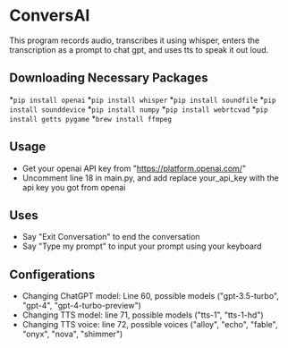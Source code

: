 # ConversAI
This program records audio, transcribes it using whisper, enters the transcription as a prompt to chat gpt, and uses tts to speak it out loud. 

## Downloading Necessary Packages
*```pip install openai```
*```pip install whisper```
*```pip install soundfile```
*```pip install sounddevice```
*```pip install numpy```
*```pip install webrtcvad```
*```pip install getts pygame```
*```brew install ffmpeg```

## Usage
* Get your openai API key from "https://platform.openai.com/"
* Uncomment line 18 in main.py, and add replace your_api_key with the api key you got from openai

## Uses
* Say "Exit Conversation" to end the conversation
* Say "Type my prompt" to input your prompt using your keyboard

## Configerations 
* Changing ChatGPT model: Line 60, possible models ("gpt-3.5-turbo", "gpt-4", "gpt-4-turbo-preview")
* Changing TTS model: line 71, possible models ("tts-1", "tts-1-hd")
* Changing TTS voice: line 72, possible voices ("alloy", "echo", "fable", "onyx", "nova", "shimmer")

